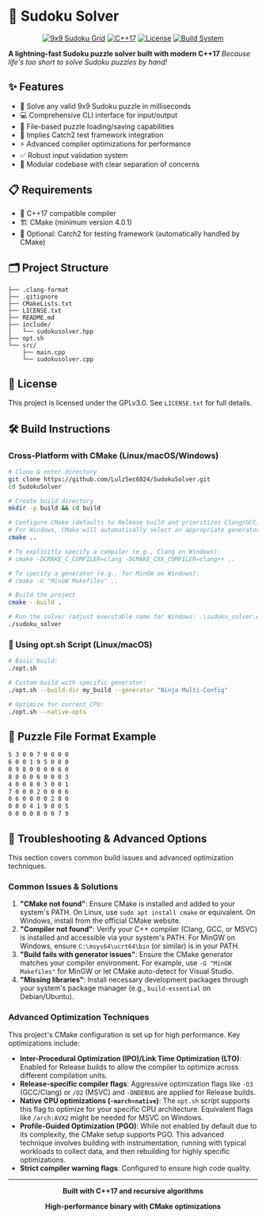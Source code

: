 # 🧩 Sudoku Solver

<div align="center">

[![9x9 Sudoku Grid](https://img.shields.io/badge/9x9-Sudoku%20Grid-blue)]()
[![C++17](https://img.shields.io/badge/C%2B%2B-17-00599C?logo=c%2B%2B)]()
[![License](https://img.shields.io/badge/License-GPLv3-blue)]()
[![Build System](https://img.shields.io/badge/Build%20System-CMake-064F8C?logo=cmake)]()

</div>

**A lightning-fast Sudoku puzzle solver built with modern C++17**
*Because life's too short to solve Sudoku puzzles by hand!*

## ✨ Features

- 🚀 Solve any valid 9x9 Sudoku puzzle in milliseconds
- 💻 Comprehensive CLI interface for input/output
- 💾 File-based puzzle loading/saving capabilities
- 🧪 Implies Catch2 test framework integration
- ⚡ Advanced compiler optimizations for performance
- ✅ Robust input validation system
- 🔧 Modular codebase with clear separation of concerns

## 📋 Requirements

- 🔨 C++17 compatible compiler
- 🏗️ CMake (minimum version 4.0.1)
- 🧪 Optional: Catch2 for testing framework (automatically handled by CMake)

## 🗂️ Project Structure

```
├── .clang-format
├── .gitignore
├── CMakeLists.txt
├── LICENSE.txt
├── README.md
├── include/
│   └── sudokusolver.hpp
├── opt.sh
└── src/
    ├── main.cpp
    └── sudokusolver.cpp
```

## 📄 License

This project is licensed under the GPLv3.0. See `LICENSE.txt` for full details.

## 🛠️ Build Instructions

### Cross-Platform with CMake (Linux/macOS/Windows)

```bash
# Clone & enter directory
git clone https://github.com/LulzSec6824/SudokuSolver.git
cd SudokuSolver

# Create build directory
mkdir -p build && cd build

# Configure CMake (defaults to Release build and prioritizes Clang/GCC)
# For Windows, CMake will automatically select an appropriate generator (e.g., Visual Studio, MinGW Makefiles)
cmake ..

# To explicitly specify a compiler (e.g., Clang on Windows):
# cmake -DCMAKE_C_COMPILER=clang -DCMAKE_CXX_COMPILER=clang++ ..

# To specify a generator (e.g., for MinGW on Windows):
# cmake -G "MinGW Makefiles" ..

# Build the project
cmake --build .

# Run the solver (adjust executable name for Windows: .\sudoku_solver.exe)
./sudoku_solver
```

### 🦸 Using opt.sh Script (Linux/macOS)

```bash
# Basic build:
./opt.sh

# Custom build with specific generator:
./opt.sh --build-dir my_build --generator "Ninja Multi-Config"

# Optimize for current CPU:
./opt.sh --native-opts
```

## 📄 Puzzle File Format Example

```txt
5 3 0 0 7 0 0 0 0
6 0 0 1 9 5 0 0 0
0 9 8 0 0 0 0 6 0
8 0 0 0 6 0 0 0 3
4 0 0 8 0 3 0 0 1
7 0 0 0 2 0 0 0 6
0 6 0 0 0 0 2 8 0
0 0 0 4 1 9 0 0 5
0 0 0 0 8 0 0 7 9
```

## 🧪 Troubleshooting & Advanced Options

This section covers common build issues and advanced optimization techniques.

### Common Issues & Solutions

1.  **"CMake not found"**: Ensure CMake is installed and added to your system's PATH. On Linux, use `sudo apt install cmake` or equivalent. On Windows, install from the official CMake website.
2.  **"Compiler not found"**: Verify your C++ compiler (Clang, GCC, or MSVC) is installed and accessible via your system's PATH. For MinGW on Windows, ensure `C:\msys64\ucrt64\bin` (or similar) is in your PATH.
3.  **"Build fails with generator issues"**: Ensure the CMake generator matches your compiler environment. For example, use `-G "MinGW Makefiles"` for MinGW or let CMake auto-detect for Visual Studio.
4.  **"Missing libraries"**: Install necessary development packages through your system's package manager (e.g., `build-essential` on Debian/Ubuntu).

### Advanced Optimization Techniques

This project's CMake configuration is set up for high performance. Key optimizations include:

-   **Inter-Procedural Optimization (IPO)/Link Time Optimization (LTO)**: Enabled for Release builds to allow the compiler to optimize across different compilation units.
-   **Release-specific compiler flags**: Aggressive optimization flags like `-O3` (GCC/Clang) or `/O2` (MSVC) and `-DNDEBUG` are applied for Release builds.
-   **Native CPU optimizations (`-march=native`)**: The `opt.sh` script supports this flag to optimize for your specific CPU architecture. Equivalent flags like `/arch:AVX2` might be needed for MSVC on Windows.
-   **Profile-Guided Optimization (PGO)**: While not enabled by default due to its complexity, the CMake setup supports PGO. This advanced technique involves building with instrumentation, running with typical workloads to collect data, and then rebuilding for highly specific optimizations.
-   **Strict compiler warning flags**: Configured to ensure high code quality.

---

<div align="center">

**Built with C++17 and recursive algorithms**

**High-performance binary with CMake optimizations**

</div>
